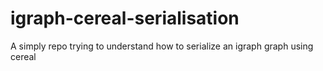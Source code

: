 # igraph-cereal-serialisation
A simply repo trying to understand how to serialize an igraph graph using cereal
